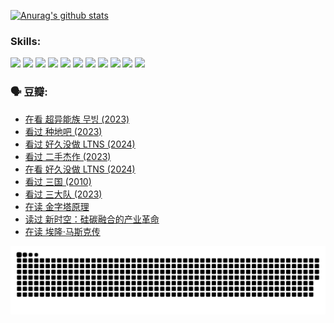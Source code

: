 
[![Anurag's github stats](https://github-readme-stats.vercel.app/api?username=w940853815)](https://github.com/anuraghazra/github-readme-stats)

### Skills:

<code><img height="32" src="https://cdn.jsdelivr.net/npm/simple-icons@v5/icons/python.svg"></code>
<code><img height="32" src="https://cdn.jsdelivr.net/npm/simple-icons@v5/icons/javascript.svg"></code>
<code><img height="32" src="https://cdn.jsdelivr.net/npm/simple-icons@v5/icons/django.svg"></code>
<code><img height="32" src="https://cdn.jsdelivr.net/npm/simple-icons@v5/icons/flask.svg"></code>
<code><img height="32" src="https://cdn.jsdelivr.net/npm/simple-icons@v5/icons/vuetify.svg"></code>
<code><img height="32" src="https://cdn.jsdelivr.net/npm/simple-icons@v5/icons/git.svg"></code>
<code><img height="32" src="https://cdn.jsdelivr.net/npm/simple-icons@v5/icons/docker.svg"></code>
<code><img height="32" src="https://cdn.jsdelivr.net/npm/simple-icons@v5/icons/postgresql.svg"></code>
<code><img height="32" src="https://cdn.jsdelivr.net/npm/simple-icons@v5/icons/elasticsearch.svg"></code>
<code><img height="32" src="https://cdn.jsdelivr.net/npm/simple-icons@v5/icons/macos.svg"></code>
<code><img height="32" src="https://cdn.jsdelivr.net/npm/simple-icons@v5/icons/linux.svg"></code>

### 🗣 豆瓣:

<!-- DOUBAN-ACTIVITIES:START -->
- [在看 超异能族 무빙‎ (2023)](https://www.douban.com/people/136069238/status/4527291077/?_i=08423969)
- [看过 种地吧‎ (2023)](https://www.douban.com/people/136069238/status/4527289637/?_i=08423969)
- [看过 好久没做 LTNS‎ (2024)](https://www.douban.com/people/136069238/status/4527289515/?_i=08423969)
- [看过 二手杰作‎ (2023)](https://www.douban.com/people/136069238/status/4522502716/?_i=08423969)
- [在看 好久没做 LTNS‎ (2024)](https://www.douban.com/people/136069238/status/4521969883/?_i=08423969)
- [看过 三国‎ (2010)](https://www.douban.com/people/136069238/status/4521634661/?_i=08423969)
- [看过 三大队‎ (2023)](https://www.douban.com/people/136069238/status/4510323325/?_i=08423969)
- [在读 金字塔原理](https://www.douban.com/people/136069238/status/4507497587/?_i=08423969)
- [读过 新时空：硅碳融合的产业革命](https://www.douban.com/people/136069238/status/4506659177/?_i=08423969)
- [在读 埃隆·马斯克传](https://www.douban.com/people/136069238/status/4500417190/?_i=08423969)
<!-- DOUBAN-ACTIVITIES:END -->


![Snake animation](https://raw.githubusercontent.com/w940853815/w940853815/output/github-contribution-grid-snake.svg)

<!--
**w940853815/w940853815** is a ✨ _special_ ✨ repository because its `README.md` (this file) appears on your GitHub profile.

Here are some ideas to get you started:

- 🔭 I’m currently working on ...
- 🌱 I’m currently learning ...
- 👯 I’m looking to collaborate on ...
- 🤔 I’m looking for help with ...
- 💬 Ask me about ...
- 📫 How to reach me: ...
- 😄 Pronouns: ...
- ⚡ Fun fact: ...
-->
